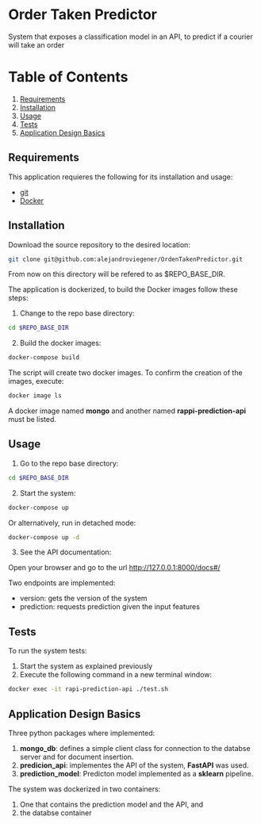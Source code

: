 # Order Taken Predictor

System that exposes a classification model in an API, to predict if a courier will take an order


# Table of Contents
1. [Requirements](#requirements)
2. [Installation](#installation)
3. [Usage](#usage)
4. [Tests](#tests)
5. [Application Design Basics](#design)

## Requirements  <a name="requirements"></a>

This application requieres the following for its installation and usage:

* [git][git] 
* [Docker][docker]


[git]: https://git-scm.com/
[docker]: https://www.docker.com/   

## Installation <a name="installation"></a>

Download the source repository to the desired location: 

```bash
git clone git@github.com:alejandroviegener/OrdenTakenPredictor.git
```

From now on this directory will be refered to as $REPO_BASE_DIR.

The application is dockerized, to build the Docker images follow these steps:

1) Change to the repo base directory:

```bash
cd $REPO_BASE_DIR
```

2) Build the docker images:

```bash
docker-compose build
```

The script will create two docker images. To confirm the creation of the images, execute:

```bash
docker image ls
```

A docker image named **mongo** and another named **rappi-prediction-api** must be listed.

## Usage <a name="usage"></a>

1) Go to the repo base directory:

```bash
cd $REPO_BASE_DIR
```

2) Start the system:

```bash
docker-compose up
```

Or alternatively, run in detached mode:

```bash
docker-compose up -d
```

3) See the API documentation:

Open your browser and go to the url http://127.0.0.1:8000/docs#/

Two endpoints are implemented:

- version: gets the version of the system
- prediction: requests prediction given the input features


## Tests <a name="tests"></a>

To run the system tests:

1) Start the system as explained previously
2) Execute the following command in a new terminal window: 

```bash
docker exec -it rapi-prediction-api ./test.sh
```

## Application Design Basics <a name="design"></a>

Three python packages where implemented:

1) **mongo_db**: defines a simple client class for connection to the databse server and for document insertion.
2) **predicion_api**: implementes the API of the system, **FastAPI** was used.
3) **prediction_model**: Predicton model implemented as a **sklearn** pipeline. 

The system was dockerized in two containers:

1) One that contains the prediction model and the API, and
2) the databse container

